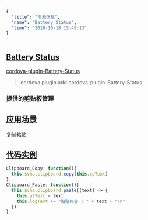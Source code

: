 ```yaml
---
{
  "title": "电池信息",
  "name": "Battery Status",
  "time": "2018-10-18 15:49:13"
}
---
```

<!-- ------------------------------------------- -->
<section id="Battery-Status">

# **[Battery Status](#Battery-Status)**

<p><a class="ui-r-npm" href="https://www.npmjs.com/package/cordova-plugin-Battery-Status" target="_blank">cordova-plugin-Battery-Status</a></p>

> cordova plugin add cordova-plugin-Battery-Status

### 提供的剪贴板管理

</section>
<!-- ------------------------------------------- -->
<section id="Scenes">

## **[应用场景](#Scenes)**

复制粘贴

</section>
<!-- ------------------------------------------- -->
<section id="code">

## **[代码实例](#code)**

```javascript
Clipboard_Copy: function(){
  this.$vha.clipboard.copy(this.cpText)
},
Clipboard_Paste: function(){
  this.$vha.clipboard.paste((text) => {
    this.ptText = text
    this.logText += "黏贴内容 : " + text + "\n"
  })
}
```

</section>
<!-- ------------------------------------------- -->